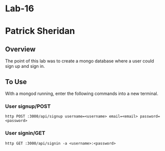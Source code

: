 # Lab-16
# Patrick Sheridan

## Overview 
The point of this lab was to create a mongo database where a user could sign up and sign in.

## To Use
With a mongod running, enter the following commands into a new terminal.

### User signup/POST
```
http POST :3000/api/signup username=<username> email=<email> password=<password>
```
### User signin/GET
```
http GET :3000/api/signin -a <username>:<password>
```
